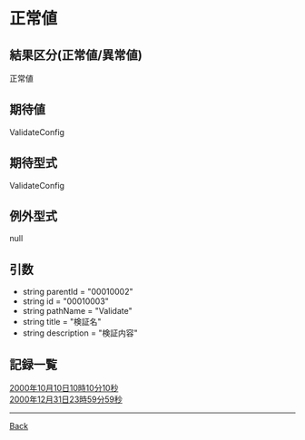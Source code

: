# 正常値
## 結果区分(正常値/異常値)
正常値
## 期待値
ValidateConfig
## 期待型式
ValidateConfig
## 例外型式
null
## 引数
- string parentId = "00010002"
- string id = "00010003"
- string pathName = "Validate"
- string title = "検証名"
- string description = "検証内容"
## 記録一覧
[2000年10月10日10時10分10秒](./20001010101010/README.md)  
[2000年12月31日23時59分59秒](./20001231235959/README.md)  

---
[Back](../README.md)  